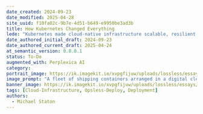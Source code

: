 ```yaml
---
date_created: 2024-09-23
date_modified: 2025-04-28
site_uuid: f10fa02c-9b7e-4d51-b649-e9950be3ad3b
title: How Kubernetes Changed Everything
lede: "Kubernetes made cloud-native infrastructure scalable, resilient, and automated for everyone."
date_authored_initial_draft: 2024-09-23
date_authored_current_draft: 2025-04-24
at_semantic_version: 0.0.0.1
status: To-Do
augmented_with: Perplexica AI
category: 
portrait_image: https://ik.imagekit.io/xvpgfijuw/uploads/lossless/essays/2025-05-04_portraitimage_How-Kubernetes-Changed-Everything_147eafce-8301-44d7-aec4-aa98a062dc24_CB3PX_4ua.jpg
image_prompt: "A fleet of shipping containers arranged in a digital cloud, orchestrated by a conductor with the Kubernetes logo, with microservices represented as glowing cubes inside. The scene is technical, orchestrated, and futuristic."
banner_image: https://ik.imagekit.io/xvpgfijuw/uploads/lossless/essays/2025-05-04_bannerimage_How-Kubernetes-Changed-Everything_b94b1727-c1d0-401e-8b25-9d9c082cc989_MezgfXxIF.jpg
tags: [Cloud-Infrastructure, Opsless-Deploy, Deployment]
authors: 
  - Michael Staton
---
```

